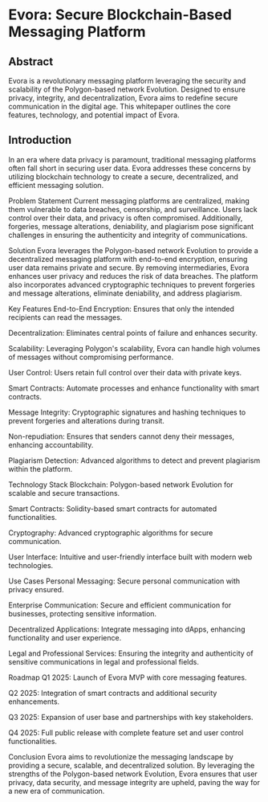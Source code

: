 # Evora: Secure Blockchain-Based Messaging Platform
## Abstract
Evora is a revolutionary messaging platform leveraging the security and scalability of the Polygon-based network Evolution. Designed to ensure privacy, integrity, and decentralization, Evora aims to redefine secure communication in the digital age. This whitepaper outlines the core features, technology, and potential impact of Evora.

## Introduction
In an era where data privacy is paramount, traditional messaging platforms often fall short in securing user data. Evora addresses these concerns by utilizing blockchain technology to create a secure, decentralized, and efficient messaging solution.

Problem Statement
Current messaging platforms are centralized, making them vulnerable to data breaches, censorship, and surveillance. Users lack control over their data, and privacy is often compromised. Additionally, forgeries, message alterations, deniability, and plagiarism pose significant challenges in ensuring the authenticity and integrity of communications.

Solution
Evora leverages the Polygon-based network Evolution to provide a decentralized messaging platform with end-to-end encryption, ensuring user data remains private and secure. By removing intermediaries, Evora enhances user privacy and reduces the risk of data breaches. The platform also incorporates advanced cryptographic techniques to prevent forgeries and message alterations, eliminate deniability, and address plagiarism.

Key Features
End-to-End Encryption: Ensures that only the intended recipients can read the messages.

Decentralization: Eliminates central points of failure and enhances security.

Scalability: Leveraging Polygon's scalability, Evora can handle high volumes of messages without compromising performance.

User Control: Users retain full control over their data with private keys.

Smart Contracts: Automate processes and enhance functionality with smart contracts.

Message Integrity: Cryptographic signatures and hashing techniques to prevent forgeries and alterations during transit.

Non-repudiation: Ensures that senders cannot deny their messages, enhancing accountability.

Plagiarism Detection: Advanced algorithms to detect and prevent plagiarism within the platform.

Technology Stack
Blockchain: Polygon-based network Evolution for scalable and secure transactions.

Smart Contracts: Solidity-based smart contracts for automated functionalities.

Cryptography: Advanced cryptographic algorithms for secure communication.

User Interface: Intuitive and user-friendly interface built with modern web technologies.

Use Cases
Personal Messaging: Secure personal communication with privacy ensured.

Enterprise Communication: Secure and efficient communication for businesses, protecting sensitive information.

Decentralized Applications: Integrate messaging into dApps, enhancing functionality and user experience.

Legal and Professional Services: Ensuring the integrity and authenticity of sensitive communications in legal and professional fields.

Roadmap
Q1 2025: Launch of Evora MVP with core messaging features.

Q2 2025: Integration of smart contracts and additional security enhancements.

Q3 2025: Expansion of user base and partnerships with key stakeholders.

Q4 2025: Full public release with complete feature set and user control functionalities.

Conclusion
Evora aims to revolutionize the messaging landscape by providing a secure, scalable, and decentralized solution. By leveraging the strengths of the Polygon-based network Evolution, Evora ensures that user privacy, data security, and message integrity are upheld, paving the way for a new era of communication.
